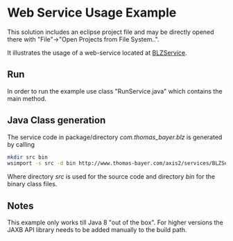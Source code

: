 # Web Service Usage Example

This solution includes an eclipse project file and may be directly opened there with "File"->"Open Projects from File System..".

It illustrates the usage of a web-service located at [BLZService](http://www.thomas-bayer.com/axis2/services/BLZService?wsdl).

## Run

In order to run the example use class "RunService.java" which contains the main method.

## Java Class generation

The service code in package/directory *com.thomas_bayer.blz* is generated by calling

```bash
mkdir src bin
wsimport -s src -d bin http://www.thomas-bayer.com/axis2/services/BLZService?wsdl
```

Where directory *src* is used for the source code and directory *bin* for the binary class files.

## Notes

This example only works till Java 8 "out of the box". For higher versions the JAXB API library needs to be added manually to the build path.
